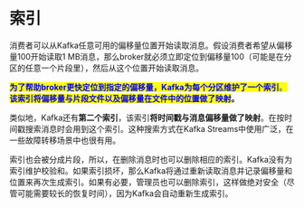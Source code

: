 # 索引

消费者可以从Kafka任意可用的偏移量位置开始读取消息。假设消费者希望从偏移量100开始读取1 MB消息，那么broker就必须立即定位到偏移量100（可能是在分区的任意一个片段里），然后从这个位置开始读取消息。

<mark style="color:blue;">**为了帮助broker更快定位到指定的偏移量，Kafka为每个分区维护了一个索引**</mark><mark style="color:blue;">。</mark><mark style="color:blue;">**该索引将偏移量与片段文件以及偏移量在文件中的位置做了映射**</mark>**。**

类似地，Kafka还有**第二个索引**，该索引**将时间戳与消息偏移量做了映射**。在按时间戳搜索消息时会用到这个索引。这种搜索方式在Kafka Streams中使用广泛，在一些故障转移场景中也很有用。

索引也会被分成片段，所以，在删除消息时也可以删除相应的索引。Kafka没有为索引维护校验和。如果索引损坏，那么Kafka将通过重新读取消息并记录偏移量和位置来再次生成索引。如果有必要，管理员也可以删除索引，这样做绝对安全（尽管可能需要较长的恢复时间），因为Kafka会自动重新生成索引。

